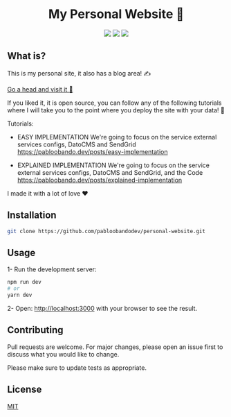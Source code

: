 <h1 align="center">My Personal Website 🚀</h1>

<p align="center">

<img src="https://badges.frapsoft.com/os/v1/open-source.svg?v=103" >
<img src="https://badges.frapsoft.com/os/mit/mit.svg?v=103" >
<img src="https://badges.frapsoft.com/typescript/code/typescript.png?v=101" >

</p>

## What is?

This is my personal site, it also has a blog area! ✍️

<a href="https://pabloobando.dev" target="_blank">Go a head and visit it 👀</a>

If you liked it, it is open source, you can follow any of the following tutorials where I will take you to the point where you deploy the site with your data! 💚

Tutorials:

- EASY IMPLEMENTATION
  We're going to focus on the service external services configs, DatoCMS and SendGrid
  https://pabloobando.dev/posts/easy-implementation

- EXPLAINED IMPLEMENTATION
  We're going to focus on the service external services configs, DatoCMS and SendGrid, and the Code
  https://pabloobando.dev/posts/explained-implementation

I made it with a lot of love ♥️

## Installation

```bash
git clone https://github.com/pabloobandodev/personal-website.git
```

## Usage

1- Run the development server:

```bash
npm run dev
# or
yarn dev
```

2- Open: [http://localhost:3000](http://localhost:3000) with your browser to see the result.

## Contributing

Pull requests are welcome. For major changes, please open an issue first to discuss what you would like to change.

Please make sure to update tests as appropriate.

## License

[MIT](https://choosealicense.com/licenses/mit/)
